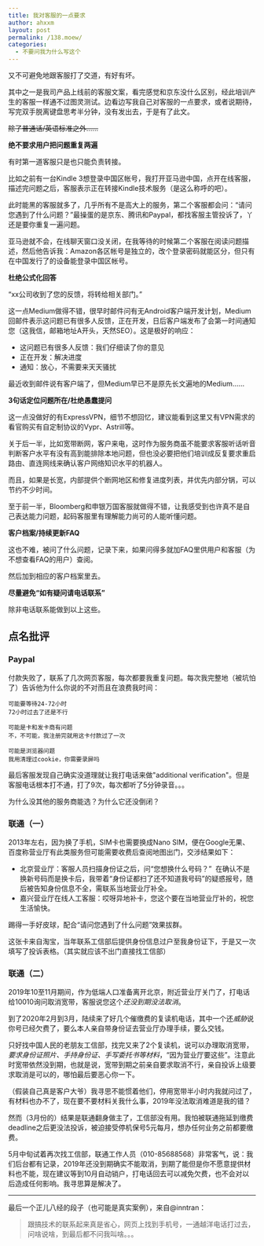 ```yaml
---
title: 我对客服的一点要求
author: ahxxm
layout: post
permalink: /138.moew/
categories:
  - 不要问我为什么写这个
---
```

又不可避免地跟客服打了交道，有好有坏。

其中之一是我司产品上线前的客服文案，看完感觉和京东没什么区别，经此培训产生的客服一样通不过图灵测试。边看边写我自己对客服的一点要求，或者说期待，写完双手脱离键盘思考半分钟，没有发出去，于是有了此文。

<!--more-->

<del>除了普通话/英语标准之外……</del>

**绝不要求用户把问题重复两遍**

有时第一道客服只是也只能负责转接。

比如之前有一台Kindle 3想登录中国区帐号，我打开亚马逊中国，点开在线客服，描述完问题之后，客服表示正在转接Kindle技术服务（是这么称呼的吧）。

此时能黑的客服就多了，几乎所有不是高大上的服务，第二个客服都会问：“请问您遇到了什么问题？”最操蛋的是京东、腾讯和Paypal，都找客服主管投诉了，丫还是要你重复一遍问题。

亚马逊就不会，在线聊天窗口没关闭，在我等待的时候第二个客服在阅读问题描述，然后他告诉我：Amazon各区帐号是独立的，改个登录密码就能区分，但只有在中国发行了的设备能登录中国区帐号。

**杜绝公式化回答**

“xx公司收到了您的反馈，将转给相关部门。”

这一点Medium做得不错，很早时邮件问有无Android客户端开发计划，Medium回邮件表示这问题已有很多人反馈，正在开发，日后客户端发布了会第一时间通知您（这我信，邮箱地址A开头，天然SEO）。这是极好的响应：

  * 这问题已有很多人反馈：我们仔细读了你的意见
  * 正在开发：解决进度
  * 通知：放心，不需要来天天骚扰

最近收到邮件说有客户端了，但Medium早已不是原先长文遍地的Medium……

**3句话定位问题所在/杜绝愚蠢提问**

这一点没做好的有ExpressVPN，细节不想回忆，建议能看到这里又有VPN需求的看官购买有自定制协议的Vypr、Astrill等。

关于后一半，比如宽带断网，客户来电，这时作为服务商虽不能要求客服听话听音判断客户水平有没有高到能排除本地问题，但也没必要把他们培训成反复要求重启路由、直连网线来确认客户网络知识水平的机器人。

而且，如果是长宽，内部提供个断网地区和修复进度列表，并优先内部分锅，可以节约不少时间。

至于前一半，Bloomberg和申银万国客服就做得不错，让我感受到也许真不是自己表达能力问题，起码客服里有理解能力尚可的人能听懂问题。

**客户档案/持续更新FAQ**

这也不难，被问了什么问题，记录下来，如果问得多就加FAQ里供用户和客服（为不想查看FAQ的用户）查阅。

然后加到相应的客户档案里去。

**尽量避免“如有疑问请电话联系”**

除非电话联系能做到以上这些。

## 点名批评

### Paypal

付款失败了，联系了几次网页客服，每次都要我重复问题。每次我完整地（被坑怕了）告诉他为什么你说的不对而且在浪费我时间：

```
可能要等待24-72小时
72小时过去了还是不行

可能是卡和发卡商有问题
不，不可能，我注册完就用这卡付款过了一次

可能是浏览器问题
我用清理过cookie，你需要录屏吗
```

最后客服发现自己确实没道理就让我打电话来做"additional verification"。但是客服电话根本打不通，打了9次，每次都听了5分钟录音。。。

为什么没其他的服务商能选？为什么它还没倒闭？

### 联通（一）

2013年左右，因为换了手机，SIM卡也需要换成Nano SIM，便在Google无果、百度称营业厅有此类服务但可能需要收费后查阅地图出门，交涉结果如下：

  * 北京营业厅：客服人员扫描身份证之后，问“您想换什么号码？”  在确认不是换新号码而是换卡后，我带着“身份证都扫了还不知道我号码”的疑惑报号，随后被告知身份信息不全，需联系当地营业厅补全。
  * 嘉兴营业厅在线人工客服：哎呀异地补卡，您这个要在当地营业厅补的，祝您生活愉快。

踢得一手好皮球，配合“请问您遇到了什么问题”效果拔群。

这张卡来自淘宝，当年联系工信部后提供身份信息过户至我身份证下，于是又一次填写了投诉表格。（其实就应该不出门直接找工信部）

### 联通（二）

2019年10至11月期间，作为低端人口准备离开北京，附近营业厅关门了，打电话给10010询问取消宽带，客服说您这个*还没到期没法取消*。

到了2020年2月到3月，陆续来了好几个催缴费的复读机电话，其中一个还*威胁*说你号已经欠费了，要么本人亲自带身份证去营业厅办理手续，要么交钱。

只好找中国人民的老朋友工信部，找完又来了2个复读机，说可以办理取消宽带，*要求身份证照片、手持身份证、手写委托书等材料*，“因为营业厅要这些”。注意此时宽带依然没到期，也就是说，宽带到期之前亲自要求取消不行，亲自投诉上级要求取消是可以的，哪怕最后要恶心你一下。

（假装自己真是客户大爷）我寻思不能惯着他们，停用宽带半小时内我就问过了，有材料也办不了，现在要不要材料关我什么事，2019年没法取消难道是我的错？

然而（3月份的）结果是联通翻身做主了，工信部没有用。我怕被联通拖延到缴费deadline之后更没法投诉，被迫接受停机保号5元每月，想办任何业务之前都要缴费。

5月中旬试着再次找工信部，联通工作人员（010-85688568）非常客气，说：我们后台都有记录，2019年还没到期确实不能取消，到期了能但是你不愿意提供材料也不能，现在建议等到10月自动销户，打电话回去可以减免欠费，也不会对以后造成任何影响。我寻思算是解决了。

* * *

最后一个正儿八经的段子（也可能是真实案例），来自@inntran：

> 跟搞技术的联系起来真是省心，网页上找到手机号，一通越洋电话打过去，问啥说啥，到最后都不问我叫啥。。。




